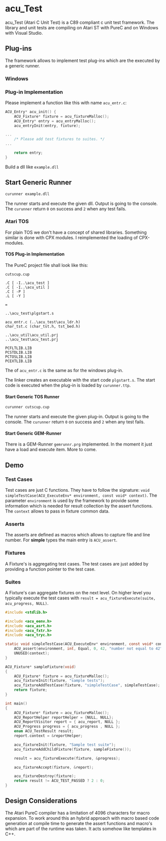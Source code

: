 # acu_Test 

acu_Test (Atari C Unit Test) is a C89 compliant c unit test framework. The library and unit tests are compiling 
on Atari ST with PureC and on Windows with Visual Studio. 

## Plug-ins

The framework allows to implement test plug-ins which are the executed by a generic runner.

### Windows

### Plug-in Implementation

Please implement a function like this with name `acu_entr.c`:

```C
ACU_Entry* acu_init() {
    ACU_Fixture* fixture = acu_fixtureMalloc();
    ACU_Entry* entry = acu_entryMalloc();
    acu_entryInit(entry, fixture);

...
    /* Please add test fixtures to suites. */
...

    return entry;
}
```

Build a dll like `example.dll`

## Start Generic Runner

```cmd
curunner example.dll
```

The runner starts and execute the given dll. Output is going to the console. The `curunner` return `0` on success and `2` when any test fails.

### Atari TOS

For plain TOS we don't have a concept of shared libraries. Something similar is done with CPX modules. 
I reimplemented the loading of CPX-modules.

#### TOS Plug-in Implementation

The PureC project file shall look like this:

```
cutscup.cup

.C [ -I..\acu_test ]
.C [ -I..\acu_util ]
.C [ -P ]
.L [ -Y ]

=

..\acu_test\plgstart.s

acu_entr.c (..\acu_test\acu_ldr.h)
char_tst.c (char_tst.h, tst_bed.h)

..\acu_util\acu_util.prj
..\acu_test\acu_test.prj

PCFLTLIB.LIB
PCSTDLIB.LIB
PCTOSLIB.LIB
PCEXTLIB.LIB
```

The of `acu_entr.c` is the same as for the windows plug-in.

The linker creates an executable with the start code `plgstart.s`. The start code is executed when 
the plug-in is loaded by `curunner.ttp`.

#### Start Generic TOS Runner

```cmd
curunner cutscup.cup
```

The runner starts and execute the given plug-in. Output is going to the console. The `curunner` return `0` on success and `2` when any test fails.

#### Start Generic GEM-Runner

There is a GEM-Runner `gemrunnr.prg` implemented. In the moment it just have a load and execute item. More to come.

## Demo

### Test Cases
Test cases are just C functions. They have to follow the signature: `void simpleTestCase(ACU_ExecuteEnv* environment, const void* context)`.
The parameter `environment` is used by the framework to provide some information which is needed for result collection by the assert functions.
The `context` allows to pass in fixture common data.

### Asserts

The asserts are defined as macros which allows to capture file and line number. For **simple** types the main entry
is `ACU_assert`.

### Fixtures

A Fixture's is aggregating test cases. The test cases are just added by providing a function pointer to the test case.

### Suites

A Fixture's can aggregate fixtures on the next level. On higher level you typically execute the test 
cases with `result = acu_fixtureExecute(suite, acu_progress, NULL)`.

```C
#include <stdlib.h>

#include <acu_eenv.h>
#include <acu_asrt.h>
#include <acu_fxtr.h>
#include <acu_tryc.h>

static void simpleTestCase(ACU_ExecuteEnv* environment, const void* context) {
    ACU_assert(environment, int, Equal, 0, 42, "number not equal to 42");
    UNUSED(context);
}

ACU_Fixture* sampleFixture(void)
{
    ACU_Fixture* fixture = acu_fixtureMalloc();
    acu_fixtureInit(fixture, "sample tests");
    acu_fixtureAddTestCase(fixture, "simpleTestCase", simpleTestCase);
    return fixture;
}

int main()
{
    ACU_Fixture* fixture = acu_fixtureMalloc();
    ACU_ReportHelper reportHelper = {NULL, NULL};
    ACU_ReportVisitor report = { acu_report, NULL };
    ACU_Progress progress = { acu_progress , NULL };
    enum ACU_TestResult result;
    report.context = &reportHelper;

    acu_fixtureInit(fixture, "Sample test suite");
    acu_fixtureAddChildFixture(fixture, sampleFixture());

    result = acu_fixtureExecute(fixture, &progress);

    acu_fixtureAccept(fixture, &report);

    acu_fixtureDestroy(fixture);
    return result != ACU_TEST_PASSED ? 2 : 0;
}
``` 
## Design Considerations

The Atari PureC compiler has a limitation of 4096 characters for macro expansion. To work around this
an hybrid approach with macro based code generation at compile time to generate the assert functions and 
macro's which are part of the runtime was taken. It acts somehow like templates in C++.

 
